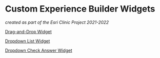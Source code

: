 # Custom Experience Builder Widgets
_created as part of the Esri Clinic Project 2021-2022_

[Drag-and-Drop Widget](/widgets/Ordered%20Elements%20Add%20Layers)

[Dropdown List Widget](/widgets/dropdown-widget)

[Dropdown Check Answer Widget](/widgets/dropdown-check-button)
